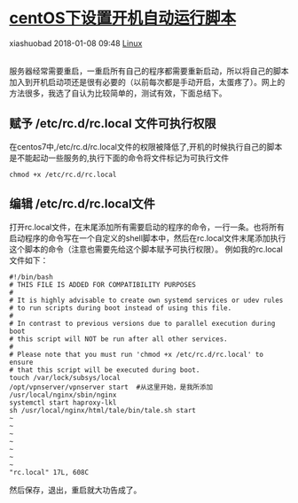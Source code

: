 <div class="blog-article">
    <h1><a href="p.html?p=Linux\centOS下设置开机自动运行脚本" class="title">centOS下设置开机自动运行脚本</a></h1>
    <span class="author">xiashuobad</span>
    <span class="time">2018-01-08 09:48</span>
    <span><a href="tags.html?t=Linux" class="tag">Linux</a></span>
    </div>
<br/>

服务器经常需要重启，一重启所有自己的程序都需要重新启动，所以将自己的脚本加入到开机启动项还是很有必要的（以前每次都是手动开启，太蛋疼了）。网上的方法很多，我选了自认为比较简单的，测试有效，下面总结下。
## 赋予 /etc/rc.d/rc.local 文件可执行权限 	
在centos7中,/etc/rc.d/rc.local文件的权限被降低了,开机的时候执行自己的脚本是不能起动一些服务的,执行下面的命令将文件标记为可执行文件

	chmod +x /etc/rc.d/rc.local
## 编辑 /etc/rc.d/rc.local文件 
打开rc.local文件，在末尾添加所有需要启动的程序的命令，一行一条。也将所有启动程序的命令写在一个自定义的shell脚本中，然后在rc.local文件末尾添加执行这个脚本的命令（注意也需要先给这个脚本赋予可执行权限）。
例如我的rc.local文件如下：
	
	#!/bin/bash
	# THIS FILE IS ADDED FOR COMPATIBILITY PURPOSES
	#
	# It is highly advisable to create own systemd services or udev rules
	# to run scripts during boot instead of using this file.
	#
	# In contrast to previous versions due to parallel execution during boot
	# this script will NOT be run after all other services.
	#
	# Please note that you must run 'chmod +x /etc/rc.d/rc.local' to ensure
	# that this script will be executed during boot.
	touch /var/lock/subsys/local
	/opt/vpnserver/vpnserver start  #从这里开始，是我所添加
	/usr/local/nginx/sbin/nginx
	systemctl start haproxy-lkl
	sh /usr/local/nginx/html/tale/bin/tale.sh start
	~                                                                                       
	~                                                                                       
	~                                                                                       
	~                                                                                       
	~                                                                                       
	~                                                                                       
	~                                                                                       
	"rc.local" 17L, 608C
然后保存，退出，重启就大功告成了。